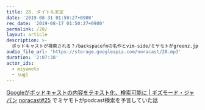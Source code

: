 ```yaml
---
title: 28. タイトル未定
date: '2019-08-31 01:50:27+0900'
rec_date: '2019-08-17 01:50:27+0900'
permalink: /28/
layout: article
description: >-
  ポッドキャストが検索される？/backspacefmの名作とvim-side/ミヤモトがgreenz.jpの理事になった話とSDGESとESG投資などについて話しました。
audio_file_url: 'https://storage.googleapis.com/noracast/28.mp3'
duration: '2:07:38'
actor_ids:
  - miyamoto
  - sugi
---
```

[Googleがポッドキャストの内容をテキスト化、検索可能に | ギズモード・ジャパン](https://www.gizmodo.jp/2019/08/google-podcast-text.html)
[noracast#25](https://noracast.jp/25/) でミヤモトがpodcast検索を予言していた話


